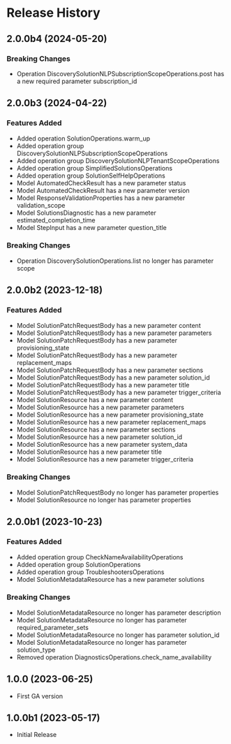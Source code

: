 # Release History

## 2.0.0b4 (2024-05-20)

### Breaking Changes

  - Operation DiscoverySolutionNLPSubscriptionScopeOperations.post has a new required parameter subscription_id

## 2.0.0b3 (2024-04-22)

### Features Added

  - Added operation SolutionOperations.warm_up
  - Added operation group DiscoverySolutionNLPSubscriptionScopeOperations
  - Added operation group DiscoverySolutionNLPTenantScopeOperations
  - Added operation group SimplifiedSolutionsOperations
  - Added operation group SolutionSelfHelpOperations
  - Model AutomatedCheckResult has a new parameter status
  - Model AutomatedCheckResult has a new parameter version
  - Model ResponseValidationProperties has a new parameter validation_scope
  - Model SolutionsDiagnostic has a new parameter estimated_completion_time
  - Model StepInput has a new parameter question_title

### Breaking Changes

  - Operation DiscoverySolutionOperations.list no longer has parameter scope

## 2.0.0b2 (2023-12-18)

### Features Added

  - Model SolutionPatchRequestBody has a new parameter content
  - Model SolutionPatchRequestBody has a new parameter parameters
  - Model SolutionPatchRequestBody has a new parameter provisioning_state
  - Model SolutionPatchRequestBody has a new parameter replacement_maps
  - Model SolutionPatchRequestBody has a new parameter sections
  - Model SolutionPatchRequestBody has a new parameter solution_id
  - Model SolutionPatchRequestBody has a new parameter title
  - Model SolutionPatchRequestBody has a new parameter trigger_criteria
  - Model SolutionResource has a new parameter content
  - Model SolutionResource has a new parameter parameters
  - Model SolutionResource has a new parameter provisioning_state
  - Model SolutionResource has a new parameter replacement_maps
  - Model SolutionResource has a new parameter sections
  - Model SolutionResource has a new parameter solution_id
  - Model SolutionResource has a new parameter system_data
  - Model SolutionResource has a new parameter title
  - Model SolutionResource has a new parameter trigger_criteria

### Breaking Changes

  - Model SolutionPatchRequestBody no longer has parameter properties
  - Model SolutionResource no longer has parameter properties

## 2.0.0b1 (2023-10-23)

### Features Added

  - Added operation group CheckNameAvailabilityOperations
  - Added operation group SolutionOperations
  - Added operation group TroubleshootersOperations
  - Model SolutionMetadataResource has a new parameter solutions

### Breaking Changes

  - Model SolutionMetadataResource no longer has parameter description
  - Model SolutionMetadataResource no longer has parameter required_parameter_sets
  - Model SolutionMetadataResource no longer has parameter solution_id
  - Model SolutionMetadataResource no longer has parameter solution_type
  - Removed operation DiagnosticsOperations.check_name_availability

## 1.0.0 (2023-06-25)

- First GA version


## 1.0.0b1 (2023-05-17)

* Initial Release
